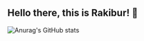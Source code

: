 ## Hello there, this is Rakibur! :wave:

![Anurag's GitHub stats](https://github-readme-stats.vercel.app/api?username=rahman-rakib&show_icons=true&theme=prussian)
